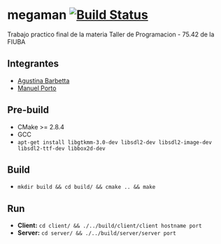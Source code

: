 # megaman [![Build Status](https://travis-ci.org/manuporto/megaman.svg?branch=master)](https://travis-ci.org/manuporto/megaman)
Trabajo practico final de la materia Taller de Programacion - 75.42 de la FIUBA

## Integrantes
* [Agustina Barbetta](https://github.com/abrden)
* [Manuel Porto](https://github.com/manuporto)

## Pre-build
* CMake >= 2.8.4
* GCC
* `apt-get install libgtkmm-3.0-dev libsdl2-dev libsdl2-image-dev libsdl2-ttf-dev libbox2d-dev`

## Build
* `mkdir build && cd build/ && cmake .. && make`

## Run
* **Client:** `cd client/ && ./../build/client/client hostname port`
* **Server:** `cd server/ && ./../build/server/server port`
